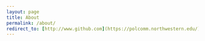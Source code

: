 ```yaml
---
layout: page
title: About
permalink: /about/
redirect_to: [http://www.github.com](https://polcomm.northwestern.edu/)
---
```


